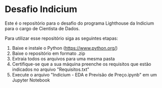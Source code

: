 # Desafio Indicium

Este é o repositório para o desafio do programa Lighthouse da Indicium para o cargo de Cientista de Dados.

Para utilizar esse repositório siga as seguintes etapas:

1) Baixe e instale o Python (https://www.python.org/)
2) Baixe o repositório em formato .zip
3) Extraia todos os arquivos para uma mesma pasta
4) Certifique-se que a sua máquina preenche os requisitos que estão indicados no arquivo "Requisitos.txt"
5) Execute o arquivo "Indicium - EDA e Previsão de Preço.ipynb" em um Jupyter Notebook
